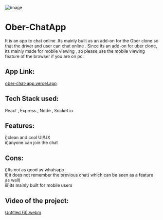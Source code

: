 ![image](https://github.com/career-tokens/Ober_Chat/assets/134730030/f3d122fe-f678-493b-a79c-0929e7435679)


# Ober-ChatApp

It is an app to chat online .Its mainly built as an add-on for the Ober clone so that the driver and user can chat online .
Since its an add-on for uber clone, its mainly made for mobile viewing , so please use the mobile viewing feature of the browser if you are on pc.

## App Link:
[ober-chat-app.vercel.app](https://ober-chat-app.vercel.app/)

## Tech Stack used:
React , Express , Node , Socket.io 
## Features:
i)clean and cool UI/UX\
ii)anyone can join the chat


## Cons:
i)Its not as good as whatsapp\
ii)it does not remember the previous chat( which can be seen as a feature as well)\
iii)its mainly built for mobile users
## Video of the project:
[Untitled (6).webm](https://github.com/career-tokens/Ober_Chat/assets/134730030/1570baf2-d104-4cd5-bc55-eede70975a70)
